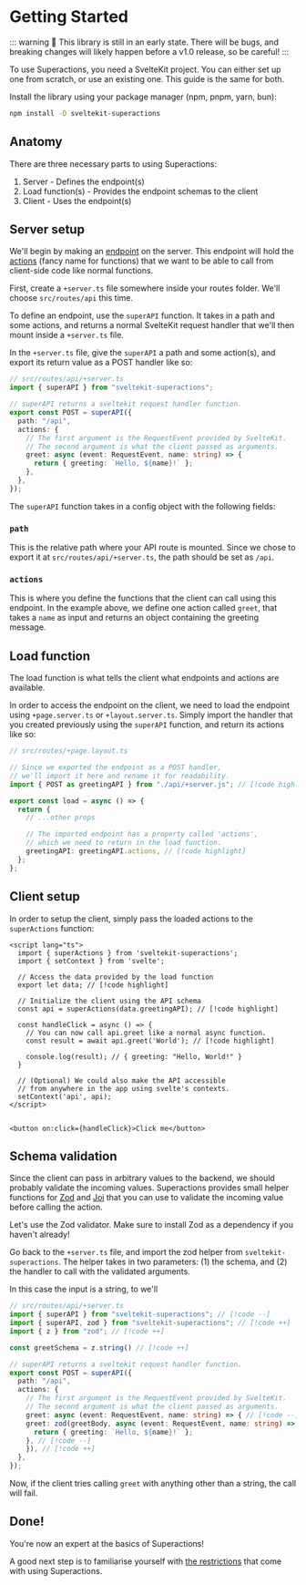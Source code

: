 # Getting Started

::: warning
🚧 This library is still in an early state. There will be bugs, and breaking changes will likely happen before a v1.0 release, so be careful!
:::

To use Superactions, you need a SvelteKit project. You can either set up one from scratch, or use an existing one.
This guide is the same for both.

Install the library using your package manager (npm, pnpm, yarn, bun):

```bash
npm install -D sveltekit-superactions
```

## Anatomy

There are three necessary parts to using Superactions:

1. Server - Defines the endpoint(s)
2. Load function(s) - Provides the endpoint schemas to the client
3. Client - Uses the endpoint(s)

## Server setup

We'll begin by making an [endpoint](/guide/terminology.md#api--endpoint) on the server. This endpoint will hold the [actions](/guide/terminology.md#actions) (fancy name for functions) that we want to be able to call from client-side code like normal functions.

First, create a `+server.ts` file somewhere inside your routes folder. We'll choose `src/routes/api` this time.

To define an endpoint, use the `superAPI` function. It takes in a path and some actions, and returns a normal SvelteKit request handler that we'll then mount inside a `+server.ts` file.

In the `+server.ts` file, give the `superAPI` a path and some action(s), and export its return value as a POST handler like so:

```ts
// src/routes/api/+server.ts
import { superAPI } from "sveltekit-superactions";

// superAPI returns a sveltekit request handler function.
export const POST = superAPI({
  path: "/api",
  actions: {
    // The first argument is the RequestEvent provided by SvelteKit.
    // The second argument is what the client passed as arguments.
    greet: async (event: RequestEvent, name: string) => {
      return { greeting: `Hello, ${name}!` };
    },
  },
});
```

The `superAPI` function takes in a config object with the following fields:

### `path`

This is the relative path where your API route is mounted. Since we chose to export it at `src/routes/api/+server.ts`, the path should be set as `/api`.

### `actions`

This is where you define the functions that the client can call using this endpoint. In the example above, we define one action called `greet`, that takes a `name` as input and returns an object containing the greeting message.

## Load function

The load function is what tells the client what endpoints and actions are available.

In order to access the endpoint on the client, we need to load the endpoint using `+page.server.ts` or `+layout.server.ts`. Simply import the handler that you created previously using the `superAPI` function, and return its actions like so:

```ts
// src/routes/+page.layout.ts

// Since we exported the endpoint as a POST handler,
// we'll import it here and rename it for readability.
import { POST as greetingAPI } from "./api/+server.js"; // [!code highlight]

export const load = async () => {
  return {
    // ...other props

    // The imported endpoint has a property called 'actions',
    // which we need to return in the load function.
    greetingAPI: greetingAPI.actions, // [!code highlight]
  };
};
```

## Client setup

In order to setup the client, simply pass the loaded actions to the `superActions` function:

```svelte
<script lang="ts">
  import { superActions } from 'sveltekit-superactions';
  import { setContext } from 'svelte';

  // Access the data provided by the load function
  export let data; // [!code highlight]

  // Initialize the client using the API schema
  const api = superActions(data.greetingAPI); // [!code highlight]

  const handleClick = async () => {
    // You can now call api.greet like a normal async function.
    const result = await api.greet('World'); // [!code highlight]

    console.log(result); // { greeting: "Hello, World!" }
  }

  // (Optional) We could also make the API accessible
  // from anywhere in the app using svelte's contexts.
  setContext('api', api);
</script>


<button on:click={handleClick}>Click me</button>
```

## Schema validation

Since the client can pass in arbitrary values to the backend, we should probably validate the incoming values. Superactions provides small helper functions for [Zod](https://zod.dev) and [Joi](https://joi.dev/) that you can use to validate the incoming value before calling the action.

Let's use the Zod validator. Make sure to install Zod as a dependency if you haven't already!

Go back to the `+server.ts` file, and import the zod helper from `sveltekit-superactions`. The helper takes in two parameters: (1) the schema, and (2) the handler to call with the validated arguments.

In this case the input is a string, to we'll

```ts
// src/routes/api/+server.ts
import { superAPI } from "sveltekit-superactions"; // [!code --]
import { superAPI, zod } from "sveltekit-superactions"; // [!code ++]
import { z } from "zod"; // [!code ++]

const greetSchema = z.string() // [!code ++]

// superAPI returns a sveltekit request handler function.
export const POST = superAPI({
  path: "/api",
  actions: {
    // The first argument is the RequestEvent provided by SvelteKit.
    // The second argument is what the client passed as arguments.
    greet: async (event: RequestEvent, name: string) => { // [!code --]
    greet: zod(greetBody, async (event: RequestEvent, name: string) => { // [!code ++]
      return { greeting: `Hello, ${name}!` };
    }, // [!code --]
    }), // [!code ++]
  },
});
```

Now, if the client tries calling `greet` with anything other than a string, the call will fail.

## Done!

You're now an expert at the basics of Superactions!

A good next step is to familiarise yourself with [the restrictions](/guide/restrictions) that come with using Superactions.
